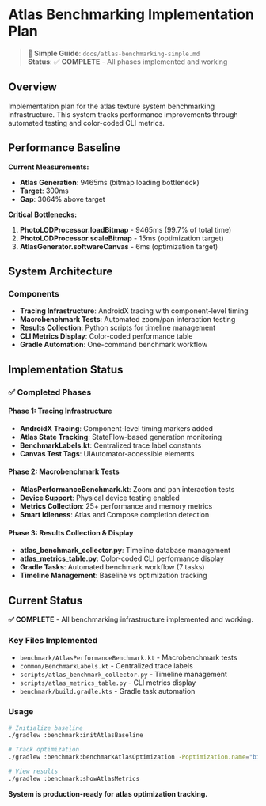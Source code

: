 # Atlas Benchmarking Implementation Plan

> **📖 Simple Guide**: `docs/atlas-benchmarking-simple.md`  
> **Status**: ✅ **COMPLETE** - All phases implemented and working

## Overview

Implementation plan for the atlas texture system benchmarking infrastructure. This system tracks performance improvements through automated testing and color-coded CLI metrics.

## Performance Baseline

**Current Measurements:**
- **Atlas Generation**: 9465ms (bitmap loading bottleneck)
- **Target**: 300ms
- **Gap**: 3064% above target

**Critical Bottlenecks:**
1. **PhotoLODProcessor.loadBitmap** - 9465ms (99.7% of total time)
2. **PhotoLODProcessor.scaleBitmap** - 15ms (optimization target)
3. **AtlasGenerator.softwareCanvas** - 6ms (optimization target)

## System Architecture

### Components
- **Tracing Infrastructure**: AndroidX tracing with component-level timing
- **Macrobenchmark Tests**: Automated zoom/pan interaction testing  
- **Results Collection**: Python scripts for timeline management
- **CLI Metrics Display**: Color-coded performance table
- **Gradle Automation**: One-command benchmark workflow

## Implementation Status

### ✅ **Completed Phases**

#### Phase 1: Tracing Infrastructure 
- **AndroidX Tracing**: Component-level timing markers added
- **Atlas State Tracking**: StateFlow-based generation monitoring  
- **BenchmarkLabels.kt**: Centralized trace label constants
- **Canvas Test Tags**: UIAutomator-accessible elements

#### Phase 2: Macrobenchmark Tests
- **AtlasPerformanceBenchmark.kt**: Zoom and pan interaction tests
- **Device Support**: Physical device testing enabled
- **Metrics Collection**: 25+ performance and memory metrics
- **Smart Idleness**: Atlas and Compose completion detection

#### Phase 3: Results Collection & Display
- **atlas_benchmark_collector.py**: Timeline database management
- **atlas_metrics_table.py**: Color-coded CLI performance display  
- **Gradle Tasks**: Automated benchmark workflow (7 tasks)
- **Timeline Management**: Baseline vs optimization tracking

## Current Status

**✅ COMPLETE** - All benchmarking infrastructure implemented and working.

### Key Files Implemented
- `benchmark/AtlasPerformanceBenchmark.kt` - Macrobenchmark tests
- `common/BenchmarkLabels.kt` - Centralized trace labels  
- `scripts/atlas_benchmark_collector.py` - Timeline management
- `scripts/atlas_metrics_table.py` - CLI metrics display
- `benchmark/build.gradle.kts` - Gradle task automation

### Usage
```bash
# Initialize baseline
./gradlew :benchmark:initAtlasBaseline

# Track optimization  
./gradlew :benchmark:benchmarkAtlasOptimization -Poptimization.name="bitmap_pool"

# View results
./gradlew :benchmark:showAtlasMetrics
```

**System is production-ready for atlas optimization tracking.**